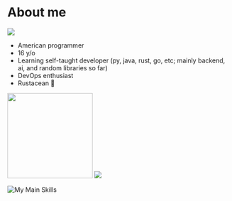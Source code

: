 # About me

[![](https://komarev.com/ghpvc/?username=Inflectrix&style=for-the-badge)](https://github.com/Inflectrix/)

- American programmer
- 16 y/o
- Learning self-taught developer (py, java, rust, go, etc; mainly backend, ai, and random libraries so far)
- DevOps enthusiast
- Rustacean 🦀

<p><img src="https://github-readme-stats.vercel.app/api/top-langs?username=Inflectrix&theme=transparent&hide_border=true&layout=compact&langs_count=10&hide=css" height="192px">
<img src="https://github-readme-streak-stats.herokuapp.com/?user=Inflectrix&hide_border=true&card_width=338&theme=transparent"></p>

![My Main Skills](https://skillicons.dev/icons?i=discord,bots,docker,flask,github,githubactions,go,gradle,idea,java,md,maven,mongodb,postman,py,pytorch,regex,replit,rocket,rust,stackoverflow,tauri,vscode,wasm,zig)
